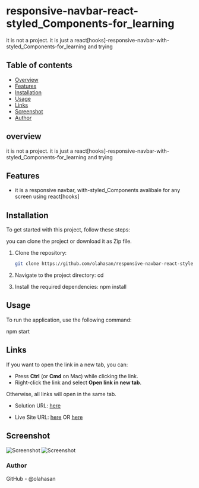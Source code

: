 # responsive-navbar-react-styled_Components-for_learning

it is not a project. it is just a react[hooks]-responsive-navbar-with-styled_Components-for_learning and trying

## Table of contents

- [Overview](#overview)
- [Features](#Features)
- [Installation](#Installation)
- [Usage](#Usage)
- [Links](#Links)
- [Screenshot](#Screenshot)
- [Author](#author)


## overview
it is not a project. it is just a react[hooks]-responsive-navbar-with-styled_Components-for_learning and trying


## Features
- it is a responsive navbar, with-styled_Components avalibale for any screen using react[hooks]

## Installation
To get started with this project, follow these steps:

you can clone the project or download it as Zip file.
1. Clone the repository:
   ```bash
   git clone https://github.com/olahasan/responsive-navbar-react-styled_Components-for_learning.git

2. Navigate to the project directory:
   cd <project-directory>

3. Install the required dependencies:
   npm install   


## Usage
To run the application, use the following command:

npm start


## Links

If you want to open the link in a new tab, you can:

- Press **Ctrl** (or **Cmd** on Mac) while clicking the link.
- Right-click the link and select **Open link in new tab**.

Otherwise, all links will open in the same tab.


- Solution URL: [here](https://github.com/olahasan/responsive-navbar-react-styled_Components-for_learning)

- Live Site URL: [here](https://responsive-navbar-react-styled-components-forlearning.surge.sh/)  OR  [here](https://navbar-styledcomponts-forlearning.netlify.app/)

 ## Screenshot
 
![Screenshot](./public/pic1.png)
![Screenshot](./public/pic2.png)


### Author

GitHub - @olahasan
